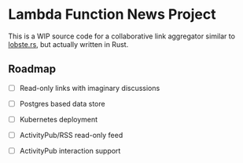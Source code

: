 # Lambda Function News Project

This is a WIP source code for a collaborative link aggregator similar to [lobste.rs](https://lobste.rs/), but actually written in Rust.

## Roadmap

- [ ] Read-only links with imaginary discussions
- [ ] Postgres based data store
- [ ] Kubernetes deployment
- [ ] ActivityPub/RSS read-only feed
- [ ] ActivityPub interaction support

